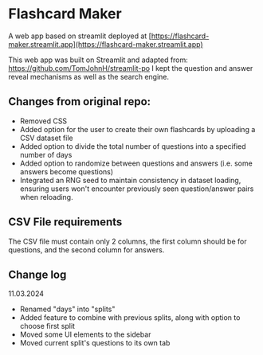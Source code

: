 # Flashcard Maker

A web app based on streamlit deployed at [https://flashcard-maker.streamlit.app](https://flashcard-maker.streamlit.app)

This web app was built on Streamlit and adapted from: https://github.com/TomJohnH/streamlit-po
I kept the question and answer reveal mechanisms as well as the search engine.

## Changes from original repo:

- Removed CSS
- Added option for the user to create their own flashcards by uploading a CSV dataset file
- Added option to divide the total number of questions into a specified number of days
- Added option to randomize between questions and answers (i.e. some answers become questions)
- Integrated an RNG seed to maintain consistency in dataset loading, ensuring users won't encounter previously seen question/answer pairs when reloading.

## CSV File requirements

The CSV file must contain only 2 columns, the first column should be for questions, and the second column for answers.

## Change log

11.03.2024
- Renamed "days" into "splits"
- Added feature to combine with previous splits, along with option to choose first split
- Moved some UI elements to the sidebar
- Moved current split's questions to its own tab
